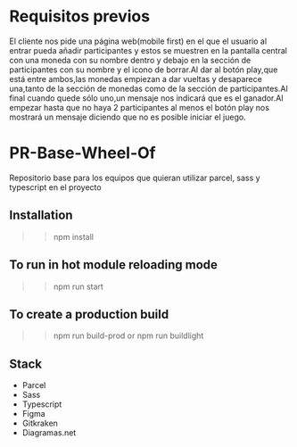 # Requisitos previos
El cliente nos pide una página web(mobile first) en el que el usuario al entrar pueda añadir participantes y estos se muestren en la pantalla central con una moneda con su nombre dentro y debajo en la sección de participantes con su nombre y el icono de borrar.Al dar al botón play,que está entre ambos,las monedas empiezan a dar vueltas y desaparece una,tanto de la sección de monedas como de la sección de participantes.Al final cuando quede sólo uno,un mensaje nos indicará que es el ganador.Al empezar hasta que no haya 2 participantes al menos el botón play nos mostrará un mensaje diciendo que no es posible iniciar el juego.
# PR-Base-Wheel-Of

Repositorio base para los equipos que quieran utilizar parcel, sass y typescript en el proyecto

## Installation

>> npm install

## To run in hot module reloading mode

>> npm run start

## To create a production build

>> npm run build-prod
or
>> npm run buildlight

## Stack

- Parcel
- Sass
- Typescript
- Figma
- Gitkraken
- Diagramas.net
